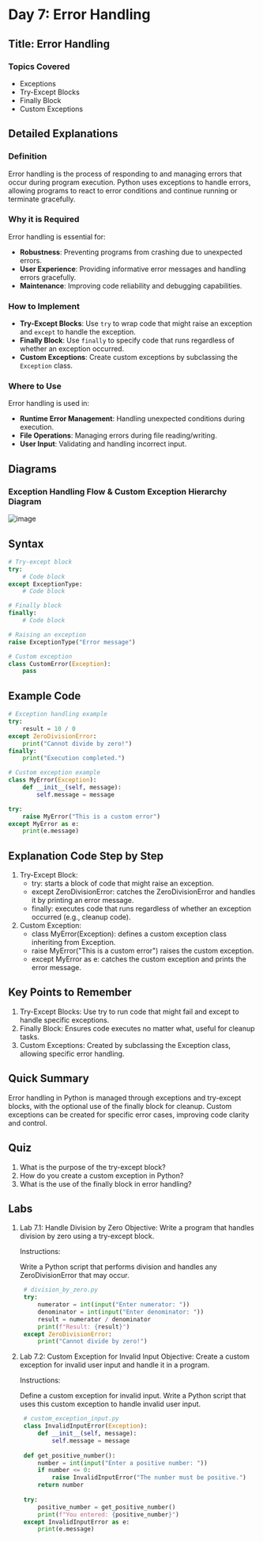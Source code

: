 # Day 7: Error Handling

## Title: Error Handling

### Topics Covered
- Exceptions
- Try-Except Blocks
- Finally Block
- Custom Exceptions

## Detailed Explanations

### Definition
Error handling is the process of responding to and managing errors that occur during program execution. Python uses exceptions to handle errors, allowing programs to react to error conditions and continue running or terminate gracefully.

### Why it is Required
Error handling is essential for:
- **Robustness**: Preventing programs from crashing due to unexpected errors.
- **User Experience**: Providing informative error messages and handling errors gracefully.
- **Maintenance**: Improving code reliability and debugging capabilities.

### How to Implement
- **Try-Except Blocks**: Use `try` to wrap code that might raise an exception and `except` to handle the exception.
- **Finally Block**: Use `finally` to specify code that runs regardless of whether an exception occurred.
- **Custom Exceptions**: Create custom exceptions by subclassing the `Exception` class.

### Where to Use
Error handling is used in:
- **Runtime Error Management**: Handling unexpected conditions during execution.
- **File Operations**: Managing errors during file reading/writing.
- **User Input**: Validating and handling incorrect input.

## Diagrams

### Exception Handling Flow & Custom Exception Hierarchy Diagram
![image](https://github.com/user-attachments/assets/71f31cd4-916c-4b87-9a01-faef23378949)

## Syntax
```python
# Try-except block
try:
    # Code block
except ExceptionType:
    # Code block

# Finally block
finally:
    # Code block

# Raising an exception
raise ExceptionType("Error message")

# Custom exception
class CustomError(Exception):
    pass
```
## Example Code
```python
# Exception handling example
try:
    result = 10 / 0
except ZeroDivisionError:
    print("Cannot divide by zero!")
finally:
    print("Execution completed.")

# Custom exception example
class MyError(Exception):
    def __init__(self, message):
        self.message = message

try:
    raise MyError("This is a custom error")
except MyError as e:
    print(e.message)
```

## Explanation Code Step by Step
1. Try-Except Block:
   - try: starts a block of code that might raise an exception.
   - except ZeroDivisionError: catches the ZeroDivisionError and handles it by printing an error message.
   - finally: executes code that runs regardless of whether an exception occurred (e.g., cleanup code).
2. Custom Exception:
   - class MyError(Exception): defines a custom exception class inheriting from Exception.
   - raise MyError("This is a custom error") raises the custom exception.
   - except MyError as e: catches the custom exception and prints the error message.

## Key Points to Remember
1. Try-Except Blocks: Use try to run code that might fail and except to handle specific exceptions.
2. Finally Block: Ensures code executes no matter what, useful for cleanup tasks.
3. Custom Exceptions: Created by subclassing the Exception class, allowing specific error handling.

## Quick Summary
Error handling in Python is managed through exceptions and try-except blocks, with the optional use of the finally block for cleanup. Custom exceptions can be created for specific error cases, improving code clarity and control.

## Quiz
1. What is the purpose of the try-except block?
2. How do you create a custom exception in Python?
3. What is the use of the finally block in error handling?

## Labs
1. Lab 7.1: Handle Division by Zero
   Objective: Write a program that handles division by zero using a try-except block.

   Instructions:

   Write a Python script that performs division and handles any ZeroDivisionError that may occur.
   ```python
    # division_by_zero.py
    try:
        numerator = int(input("Enter numerator: "))
        denominator = int(input("Enter denominator: "))
        result = numerator / denominator
        print(f"Result: {result}")
    except ZeroDivisionError:
        print("Cannot divide by zero!")
   ```
2. Lab 7.2: Custom Exception for Invalid Input
   Objective: Create a custom exception for invalid user input and handle it in a program.

   Instructions:

   Define a custom exception for invalid input.
   Write a Python script that uses this custom exception to handle invalid user input.
   ```python
    # custom_exception_input.py
    class InvalidInputError(Exception):
        def __init__(self, message):
            self.message = message
    
    def get_positive_number():
        number = int(input("Enter a positive number: "))
        if number <= 0:
            raise InvalidInputError("The number must be positive.")
        return number
    
    try:
        positive_number = get_positive_number()
        print(f"You entered: {positive_number}")
    except InvalidInputError as e:
        print(e.message)
    ```
